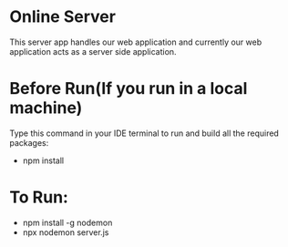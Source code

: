 # Online Server

This server app handles our web application and currently our web application acts as a server side application.


# Before Run(If you run in a local machine)
Type this command in your IDE terminal to run and build all the required packages: 
* npm install

# To Run: 
* npm install -g nodemon
* npx nodemon server.js


